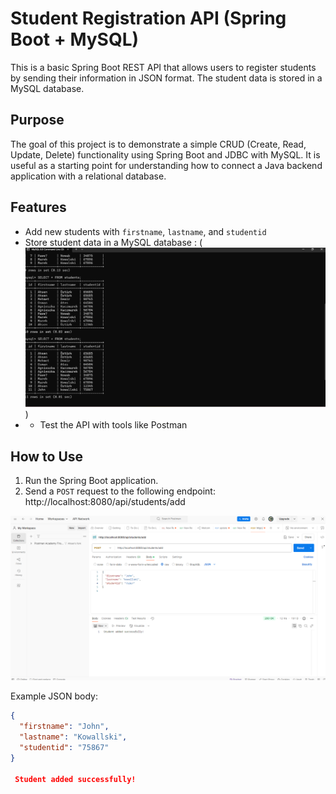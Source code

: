 # Student Registration API (Spring Boot + MySQL)

This is a basic Spring Boot REST API that allows users to register students by sending their information in JSON format. The student data is stored in a MySQL database.

## Purpose

The goal of this project is to demonstrate a simple CRUD (Create, Read, Update, Delete) functionality using Spring Boot and JDBC with MySQL. It is useful as a starting point for understanding how to connect a Java backend application with a relational database.

## Features

- Add new students with `firstname`, `lastname`, and `studentid`
- Store student data in a MySQL database  : (![MySQL](./MySql.png) )
- - Test the API with tools like Postman

## How to Use

1. Run the Spring Boot application.
2. Send a `POST` request to the following endpoint: http://localhost:8080/api/students/add

![Postman](./Postman.png)

 Example JSON body:
```json
{
  "firstname": "John",
  "lastname": "Kowallski",
  "studentid": "75867"
}

 Student added successfully!


